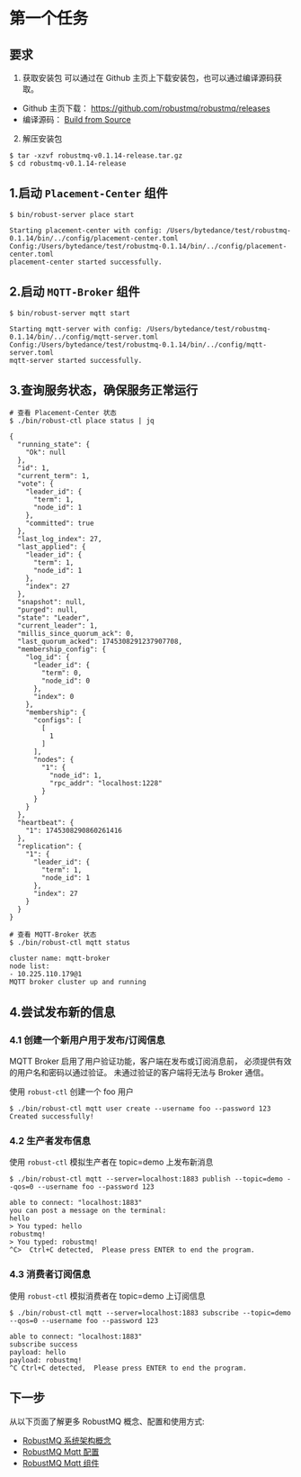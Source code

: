 # 第一个任务

## 要求
1. 获取安装包
   可以通过在 Github 主页上下载安装包，也可以通过编译源码获取。

- Github 主页下载： https://github.com/robustmq/robustmq/releases
- 编译源码： [Build from Source](./Build.md)

2. 解压安装包

```
$ tar -xzvf robustmq-v0.1.14-release.tar.gz
$ cd robustmq-v0.1.14-release
```

## 1.启动 `Placement-Center` 组件
```shell
$ bin/robust-server place start

Starting placement-center with config: /Users/bytedance/test/robustmq-0.1.14/bin/../config/placement-center.toml
Config:/Users/bytedance/test/robustmq-0.1.14/bin/../config/placement-center.toml
placement-center started successfully.
```

## 2.启动 `MQTT-Broker` 组件
```shell
$ bin/robust-server mqtt start

Starting mqtt-server with config: /Users/bytedance/test/robustmq-0.1.14/bin/../config/mqtt-server.toml
Config:/Users/bytedance/test/robustmq-0.1.14/bin/../config/mqtt-server.toml
mqtt-server started successfully.
```

## 3.查询服务状态，确保服务正常运行
```shell
# 查看 Placement-Center 状态
$ ./bin/robust-ctl place status | jq

{
  "running_state": {
    "Ok": null
  },
  "id": 1,
  "current_term": 1,
  "vote": {
    "leader_id": {
      "term": 1,
      "node_id": 1
    },
    "committed": true
  },
  "last_log_index": 27,
  "last_applied": {
    "leader_id": {
      "term": 1,
      "node_id": 1
    },
    "index": 27
  },
  "snapshot": null,
  "purged": null,
  "state": "Leader",
  "current_leader": 1,
  "millis_since_quorum_ack": 0,
  "last_quorum_acked": 1745308291237907708,
  "membership_config": {
    "log_id": {
      "leader_id": {
        "term": 0,
        "node_id": 0
      },
      "index": 0
    },
    "membership": {
      "configs": [
        [
          1
        ]
      ],
      "nodes": {
        "1": {
          "node_id": 1,
          "rpc_addr": "localhost:1228"
        }
      }
    }
  },
  "heartbeat": {
    "1": 1745308290860261416
  },
  "replication": {
    "1": {
      "leader_id": {
        "term": 1,
        "node_id": 1
      },
      "index": 27
    }
  }
}

# 查看 MQTT-Broker 状态
$ ./bin/robust-ctl mqtt status

cluster name: mqtt-broker
node list:
- 10.225.110.179@1
MQTT broker cluster up and running
```

## 4.尝试发布新的信息

### 4.1 创建一个新用户用于发布/订阅信息

MQTT Broker 启用了用户验证功能，客户端在发布或订阅消息前， 必须提供有效的用户名和密码以通过验证。 未通过验证的客户端将无法与 Broker 通信。

使用 `robust-ctl` 创建一个 foo 用户
```shell
$ ./bin/robust-ctl mqtt user create --username foo --password 123
Created successfully!
```

### 4.2 生产者发布信息

使用 `robust-ctl` 模拟生产者在 topic=demo 上发布新消息

```shell
$ ./bin/robust-ctl mqtt --server=localhost:1883 publish --topic=demo --qos=0 --username foo --password 123

able to connect: "localhost:1883"
you can post a message on the terminal:
hello
> You typed: hello
robustmq!
> You typed: robustmq!
^C>  Ctrl+C detected,  Please press ENTER to end the program.
```

### 4.3 消费者订阅信息

使用 `robust-ctl` 模拟消费者在 topic=demo 上订阅信息

```shell
$ ./bin/robust-ctl mqtt --server=localhost:1883 subscribe --topic=demo --qos=0 --username foo --password 123

able to connect: "localhost:1883"
subscribe success
payload: hello
payload: robustmq!
^C Ctrl+C detected,  Please press ENTER to end the program.
```

## 下一步

从以下页面了解更多 RobustMQ 概念、配置和使用方式:
* [RobustMQ 系统架构概念](../../Architect/Overview.md)
* [RobustMQ Mqtt 配置](../../Architect/Configuration/Mqtt-Server.md)
* [RobustMQ Mqtt 组件](../../RobustMQ-MQTT/Overview.md)
